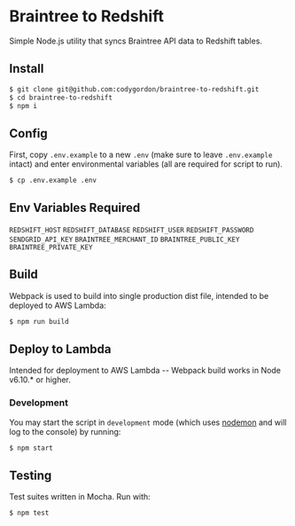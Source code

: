 # Braintree to Redshift

Simple Node.js utility that syncs Braintree API data to Redshift tables.

## Install

```sh
$ git clone git@github.com:codygordon/braintree-to-redshift.git
$ cd braintree-to-redshift
$ npm i
```

## Config

First, copy `.env.example` to a new `.env` (make sure to leave `.env.example` intact) and enter environmental variables (all are required for script to run).

```sh
$ cp .env.example .env
```

Env Variables Required   
-----------------
`REDSHIFT_HOST`
`REDSHIFT_DATABASE`
`REDSHIFT_USER`
`REDSHIFT_PASSWORD`
`SENDGRID_API_KEY`
`BRAINTREE_MERCHANT_ID`
`BRAINTREE_PUBLIC_KEY`
`BRAINTREE_PRIVATE_KEY`

## Build

Webpack is used to build into single production dist file, intended to be deployed to AWS Lambda:

```sh
$ npm run build
```

## Deploy to Lambda

Intended for deployment to AWS Lambda -- Webpack build works in Node v6.10.* or higher.

### Development

You may start the script in `development` mode (which uses [nodemon](https://github.com/remy/nodemon) and will log to the console) by running:

```sh
$ npm start
```

## Testing

Test suites written in Mocha. Run with:

```sh
$ npm test
```
